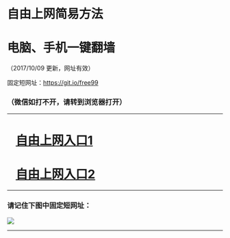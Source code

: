 ﻿# 自由上网简易方法

# 电脑、手机一键翻墙

（2017/10/09 更新，网址有效）

固定短网址：https://git.io/free99

### （微信如打不开，请转到浏览器打开）


***





# &nbsp;&nbsp; <a href="http://ft2117627834.fwq-tz-1001.info/fwqtz01.html?t=100900111954 " target="_blank">自由上网入口1</a>
# &nbsp;&nbsp; <a href="http://ft2542527798.fwq-tz-1002.info/fwqtz02.html?t=10090014024 " target="_blank">自由上网入口2</a>
***

### 请记住下图中固定短网址：

<img src="https://s3-us-west-2.amazonaws.com/fwq-1001/yjfq-20170905okok.png" /> 


***

